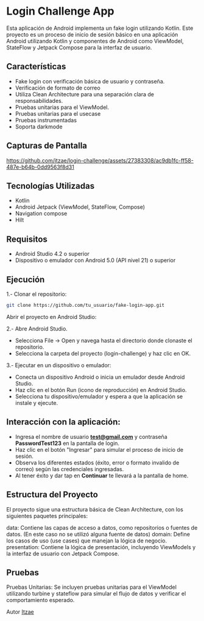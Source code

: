 # Login Challenge App
Esta aplicación de Android implementa un fake login utilizando Kotlin. Este proyecto es un proceso de inicio de sesión básico en una aplicación Android utilizando Kotlin y componentes de Android como ViewModel, StateFlow  y Jetpack Compose para la interfaz de usuario.

## Características
- Fake login con verificación básica de usuario y contraseña.
- Verificación de formato de correo
- Utiliza Clean Architecture para una separación clara de responsabilidades.
- Pruebas unitarias para el ViewModel.
- Pruebas unitarias para el usecase
- Pruebas instrumentadas
- Soporta darkmode

## Capturas de Pantalla

https://github.com/itzae/login-challenge/assets/27383308/ac9db1fc-ff58-487e-b64b-0dd9563f8d31



## Tecnologías Utilizadas
- Kotlin
- Android Jetpack (ViewModel, StateFlow, Compose)
- Navigation compose
- Hilt
  
## Requisitos
- Android Studio 4.2 o superior
- Dispositivo o emulador con Android 5.0 (API nivel 21) o superior

## Ejecución
1.- Clonar el repositorio:

``` bash
git clone https://github.com/tu_usuario/fake-login-app.git
```

Abrir el proyecto en Android Studio:

2.- Abre Android Studio.
- Selecciona File -> Open y navega hasta el directorio donde clonaste el repositorio.
- Selecciona la carpeta del proyecto (login-challenge) y haz clic en OK.

3.- Ejecutar en un dispositivo o emulador:

- Conecta un dispositivo Android o inicia un emulador desde Android Studio.
- Haz clic en el botón Run (icono de reproducción) en Android Studio.
- Selecciona tu dispositivo/emulador y espera a que la aplicación se instale y ejecute.

## Interacción con la aplicación:

- Ingresa el nombre de usuario **test@gmail.com** y contraseña  **PasswordTest123** en la pantalla de login.
- Haz clic en el botón "Ingresar" para simular el proceso de inicio de sesión.
- Observa los diferentes estados (éxito, error o formato invalido de correo) según las credenciales ingresadas.
- Al tener éxito y dar tap en **Continuar** te llevará a la pantalla de home.

## Estructura del Proyecto
El proyecto sigue una estructura básica de Clean Architecture, con los siguientes paquetes principales:

data: Contiene las capas de acceso a datos, como repositorios o fuentes de datos. (En este caso no se utilizó alguna fuente de datos)
domain: Define los casos de uso (use cases) que manejan la lógica de negocio.
presentation: Contiene la lógica de presentación, incluyendo ViewModels y la interfaz de usuario con Jetpack Compose.

## Pruebas
Pruebas Unitarias: Se incluyen pruebas unitarias para el ViewModel utilizando turbine y stateflow para simular el flujo de datos y verificar el comportamiento esperado.

Autor
<a href="https://github.com/itzae">Itzae</a>
